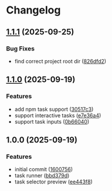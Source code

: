 # Changelog

## [1.1.1](https://github.com/chenasraf/vstask/compare/v1.1.0...v1.1.1) (2025-09-25)


### Bug Fixes

* find correct project root dir ([826dfd2](https://github.com/chenasraf/vstask/commit/826dfd2b61ecd8f571d089cca21b381eaeea7846))

## [1.1.0](https://github.com/chenasraf/vstask/compare/v1.0.0...v1.1.0) (2025-09-19)


### Features

* add npm task support ([30517c3](https://github.com/chenasraf/vstask/commit/30517c3f24611377928a7891eb5be91ed02f3bc5))
* support interactive tasks ([e7e36a4](https://github.com/chenasraf/vstask/commit/e7e36a445363df9a2199a5c98ad4d164008a9939))
* support task inputs ([0b66040](https://github.com/chenasraf/vstask/commit/0b66040420c6cc1f58c4311fa6dfaef6b01e93af))

## 1.0.0 (2025-09-19)


### Features

* initial commit ([1600756](https://github.com/chenasraf/vstask/commit/1600756a59a47ccfcdbf1fdf6138d6f60d62f79a))
* task runner ([bbd379d](https://github.com/chenasraf/vstask/commit/bbd379d581498aa7f7867520a3b2f7ff8ebe7d20))
* task selector preview ([ee443f8](https://github.com/chenasraf/vstask/commit/ee443f809185f214bbe8a17dd3bf7a2491aef524))
